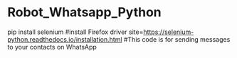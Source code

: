 # Robot_Whatsapp_Python
pip install selenium 
#install Firefox driver site=https://selenium-python.readthedocs.io/installation.html
#This code is for sending messages to your contacts on WhatsApp

